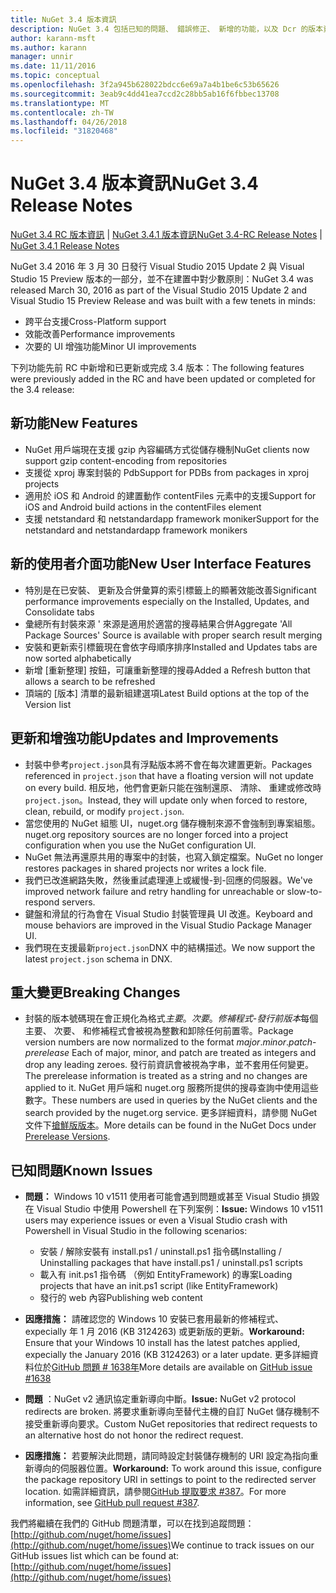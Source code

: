```yaml
---
title: NuGet 3.4 版本資訊
description: NuGet 3.4 包括已知的問題、 錯誤修正、 新增的功能，以及 Dcr 的版本資訊。
author: karann-msft
ms.author: karann
manager: unnir
ms.date: 11/11/2016
ms.topic: conceptual
ms.openlocfilehash: 3f2a945b628022bdcc6e69a7a4b1be6c53b65626
ms.sourcegitcommit: 3eab9c4dd41ea7ccd2c28bb5ab16f6fbbec13708
ms.translationtype: MT
ms.contentlocale: zh-TW
ms.lasthandoff: 04/26/2018
ms.locfileid: "31820468"
---
```

# <a name="nuget-34-release-notes"></a><span data-ttu-id="9d653-103">NuGet 3.4 版本資訊</span><span class="sxs-lookup"><span data-stu-id="9d653-103">NuGet 3.4 Release Notes</span></span>

<span data-ttu-id="9d653-104">[NuGet 3.4 RC 版本資訊](../release-notes/nuget-3.4-RC.md) | [NuGet 3.4.1 版本資訊](../release-notes/nuget-3.4.1.md)</span><span class="sxs-lookup"><span data-stu-id="9d653-104">[NuGet 3.4-RC Release Notes](../release-notes/nuget-3.4-RC.md) | [NuGet 3.4.1 Release Notes](../release-notes/nuget-3.4.1.md)</span></span>

<span data-ttu-id="9d653-105">NuGet 3.4 2016 年 3 月 30 日發行 Visual Studio 2015 Update 2 與 Visual Studio 15 Preview 版本的一部分，並不在建置中對少數原則：</span><span class="sxs-lookup"><span data-stu-id="9d653-105">NuGet 3.4 was released March 30, 2016 as part of the Visual Studio 2015 Update 2 and Visual Studio 15 Preview Release and was built with a few tenets in minds:</span></span>

* <span data-ttu-id="9d653-106">跨平台支援</span><span class="sxs-lookup"><span data-stu-id="9d653-106">Cross-Platform support</span></span>
* <span data-ttu-id="9d653-107">效能改善</span><span class="sxs-lookup"><span data-stu-id="9d653-107">Performance improvements</span></span>
* <span data-ttu-id="9d653-108">次要的 UI 增強功能</span><span class="sxs-lookup"><span data-stu-id="9d653-108">Minor UI improvements</span></span>

<span data-ttu-id="9d653-109">下列功能先前 RC 中新增和已更新或完成 3.4 版本：</span><span class="sxs-lookup"><span data-stu-id="9d653-109">The following features were previously added in the RC and have been updated or completed for the 3.4 release:</span></span>

## <a name="new-features"></a><span data-ttu-id="9d653-110">新功能</span><span class="sxs-lookup"><span data-stu-id="9d653-110">New Features</span></span>

* <span data-ttu-id="9d653-111">NuGet 用戶端現在支援 gzip 內容編碼方式從儲存機制</span><span class="sxs-lookup"><span data-stu-id="9d653-111">NuGet clients now support gzip content-encoding from repositories</span></span>
* <span data-ttu-id="9d653-112">支援從 xproj 專案封裝的 Pdb</span><span class="sxs-lookup"><span data-stu-id="9d653-112">Support for PDBs from packages in xproj projects</span></span>
* <span data-ttu-id="9d653-113">適用於 iOS 和 Android 的建置動作 contentFiles 元素中的支援</span><span class="sxs-lookup"><span data-stu-id="9d653-113">Support for iOS and Android build actions in the contentFiles element</span></span>
* <span data-ttu-id="9d653-114">支援 netstandard 和 netstandardapp framework moniker</span><span class="sxs-lookup"><span data-stu-id="9d653-114">Support for the netstandard and netstandardapp framework monikers</span></span>

## <a name="new-user-interface-features"></a><span data-ttu-id="9d653-115">新的使用者介面功能</span><span class="sxs-lookup"><span data-stu-id="9d653-115">New User Interface Features</span></span>

* <span data-ttu-id="9d653-116">特別是在已安裝、 更新及合併彙算的索引標籤上的顯著效能改善</span><span class="sxs-lookup"><span data-stu-id="9d653-116">Significant performance improvements especially on the Installed, Updates, and Consolidate tabs</span></span>
* <span data-ttu-id="9d653-117">彙總所有封裝來源 ' 來源是適用於適當的搜尋結果合併</span><span class="sxs-lookup"><span data-stu-id="9d653-117">Aggregate 'All Package Sources' Source is available with proper search result merging</span></span>
* <span data-ttu-id="9d653-118">安裝和更新索引標籤現在會依字母順序排序</span><span class="sxs-lookup"><span data-stu-id="9d653-118">Installed and Updates tabs are now sorted alphabetically</span></span>
* <span data-ttu-id="9d653-119">新增 [重新整理] 按鈕，可讓重新整理的搜尋</span><span class="sxs-lookup"><span data-stu-id="9d653-119">Added a Refresh button that allows a search to be refreshed</span></span>
* <span data-ttu-id="9d653-120">頂端的 [版本] 清單的最新組建選項</span><span class="sxs-lookup"><span data-stu-id="9d653-120">Latest Build options at the top of the Version list</span></span>

## <a name="updates-and-improvements"></a><span data-ttu-id="9d653-121">更新和增強功能</span><span class="sxs-lookup"><span data-stu-id="9d653-121">Updates and Improvements</span></span>

* <span data-ttu-id="9d653-122">封裝中參考`project.json`具有浮點版本將不會在每次建置更新。</span><span class="sxs-lookup"><span data-stu-id="9d653-122">Packages referenced in `project.json` that have a floating version will not update on every build.</span></span> <span data-ttu-id="9d653-123">相反地，他們會更新只能在強制還原、 清除、 重建或修改時`project.json`。</span><span class="sxs-lookup"><span data-stu-id="9d653-123">Instead, they will update only when forced to restore, clean, rebuild, or modify `project.json`.</span></span>
* <span data-ttu-id="9d653-124">當您使用的 NuGet 組態 UI，nuget.org 儲存機制來源不會強制到專案組態。</span><span class="sxs-lookup"><span data-stu-id="9d653-124">nuget.org repository sources are no longer forced into a project configuration when you use the NuGet configuration UI.</span></span>
* <span data-ttu-id="9d653-125">NuGet 無法再還原共用的專案中的封裝，也寫入鎖定檔案。</span><span class="sxs-lookup"><span data-stu-id="9d653-125">NuGet no longer restores packages in shared projects nor writes a lock file.</span></span>
* <span data-ttu-id="9d653-126">我們已改進網路失敗，然後重試處理連上或緩慢-到-回應的伺服器。</span><span class="sxs-lookup"><span data-stu-id="9d653-126">We've improved network failure and retry handling for unreachable or slow-to-respond servers.</span></span>
* <span data-ttu-id="9d653-127">鍵盤和滑鼠的行為會在 Visual Studio 封裝管理員 UI 改進。</span><span class="sxs-lookup"><span data-stu-id="9d653-127">Keyboard and mouse behaviors are improved in the Visual Studio Package Manager UI.</span></span>
* <span data-ttu-id="9d653-128">我們現在支援最新`project.json`DNX 中的結構描述。</span><span class="sxs-lookup"><span data-stu-id="9d653-128">We now support the latest `project.json` schema in DNX.</span></span>

## <a name="breaking-changes"></a><span data-ttu-id="9d653-129">重大變更</span><span class="sxs-lookup"><span data-stu-id="9d653-129">Breaking Changes</span></span>

* <span data-ttu-id="9d653-130">封裝的版本號碼現在會正規化為格式*主要*。*次要*。*修補程式*-*發行前版本*每個主要、 次要、 和修補程式會被視為整數和卸除任何前置零。</span><span class="sxs-lookup"><span data-stu-id="9d653-130">Package version numbers are now normalized to the format *major*.*minor*.*patch*-*prerelease*   Each of major, minor, and patch are treated as integers and drop any leading zeroes.</span></span>  <span data-ttu-id="9d653-131">發行前資訊會被視為字串，並不套用任何變更。</span><span class="sxs-lookup"><span data-stu-id="9d653-131">The prerelease information is treated as a string and no changes are applied to it.</span></span> <span data-ttu-id="9d653-132">NuGet 用戶端和 nuget.org 服務所提供的搜尋查詢中使用這些數字。</span><span class="sxs-lookup"><span data-stu-id="9d653-132">These numbers are used in queries by the NuGet clients and the search provided by the nuget.org service.</span></span>  <span data-ttu-id="9d653-133">更多詳細資料，請參閱 NuGet 文件下[搶鮮版版本](../create-packages/prerelease-packages.md)。</span><span class="sxs-lookup"><span data-stu-id="9d653-133">More details can be found in the NuGet Docs under [Prerelease Versions](../create-packages/prerelease-packages.md).</span></span>

## <a name="known-issues"></a><span data-ttu-id="9d653-134">已知問題</span><span class="sxs-lookup"><span data-stu-id="9d653-134">Known Issues</span></span>

* <span data-ttu-id="9d653-135">**問題：** Windows 10 v1511 使用者可能會遇到問題或甚至 Visual Studio 損毀在 Visual Studio 中使用 Powershell 在下列案例：</span><span class="sxs-lookup"><span data-stu-id="9d653-135">**Issue:** Windows 10 v1511 users may experience issues or even a Visual Studio crash with Powershell in Visual Studio in the following scenarios:</span></span>
    * <span data-ttu-id="9d653-136">安裝 / 解除安裝有 install.ps1 / uninstall.ps1 指令碼</span><span class="sxs-lookup"><span data-stu-id="9d653-136">Installing / Uninstalling packages that have install.ps1 / uninstall.ps1 scripts</span></span>
    * <span data-ttu-id="9d653-137">載入有 init.ps1 指令碼 （例如 EntityFramework) 的專案</span><span class="sxs-lookup"><span data-stu-id="9d653-137">Loading projects that have an init.ps1 script (like EntityFramework)</span></span>
    * <span data-ttu-id="9d653-138">發行的 web 內容</span><span class="sxs-lookup"><span data-stu-id="9d653-138">Publishing web content</span></span>

* <span data-ttu-id="9d653-139">**因應措施：** 請確認您的 Windows 10 安裝已套用最新的修補程式、 expecially 年 1 月 2016 (KB 3124263) 或更新版的更新。</span><span class="sxs-lookup"><span data-stu-id="9d653-139">**Workaround:** Ensure that your Windows 10 install has the latest patches applied, expecially the January 2016 (KB 3124263) or a later update.</span></span>  <span data-ttu-id="9d653-140">更多詳細資料位於[GitHub 問題 # 1638年](http://github.com/nuget/home/issues/1638)</span><span class="sxs-lookup"><span data-stu-id="9d653-140">More details are available on [GitHub issue #1638](http://github.com/nuget/home/issues/1638)</span></span>

* <span data-ttu-id="9d653-141">**問題** ：NuGet v2 通訊協定重新導向中斷。</span><span class="sxs-lookup"><span data-stu-id="9d653-141">**Issue:** NuGet v2 protocol redirects are broken.</span></span>
<span data-ttu-id="9d653-142">將要求重新導向至替代主機的自訂 NuGet 儲存機制不接受重新導向要求。</span><span class="sxs-lookup"><span data-stu-id="9d653-142">Custom NuGet repositories that redirect requests to an alternative host do not honor the redirect request.</span></span>
* <span data-ttu-id="9d653-143">**因應措施：** 若要解決此問題，請同時設定封裝儲存機制的 URI 設定為指向重新導向的伺服器位置。</span><span class="sxs-lookup"><span data-stu-id="9d653-143">**Workaround:**  To work around this issue, configure the package repository URI in settings to point to the redirected server location.</span></span>
<span data-ttu-id="9d653-144">如需詳細資訊，請參閱[GitHub 提取要求 #387](https://github.com/NuGet/NuGet.Client/pull/387)。</span><span class="sxs-lookup"><span data-stu-id="9d653-144">For more information, see [GitHub pull request #387](https://github.com/NuGet/NuGet.Client/pull/387).</span></span>

<span data-ttu-id="9d653-145">我們將繼續在我們的 GitHub 問題清單，可以在找到追蹤問題： [http://github.com/nuget/home/issues](http://github.com/nuget/home/issues)</span><span class="sxs-lookup"><span data-stu-id="9d653-145">We continue to track issues on our GitHub issues list which can be found at: [http://github.com/nuget/home/issues](http://github.com/nuget/home/issues)</span></span>